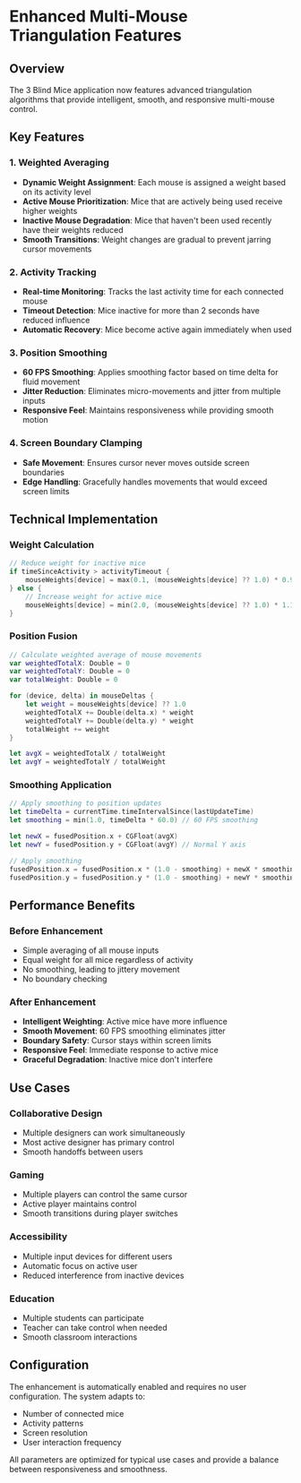 # Enhanced Multi-Mouse Triangulation Features

## Overview
The 3 Blind Mice application now features advanced triangulation algorithms that provide intelligent, smooth, and responsive multi-mouse control.

## Key Features

### 1. Weighted Averaging
- **Dynamic Weight Assignment**: Each mouse is assigned a weight based on its activity level
- **Active Mouse Prioritization**: Mice that are actively being used receive higher weights
- **Inactive Mouse Degradation**: Mice that haven't been used recently have their weights reduced
- **Smooth Transitions**: Weight changes are gradual to prevent jarring cursor movements

### 2. Activity Tracking
- **Real-time Monitoring**: Tracks the last activity time for each connected mouse
- **Timeout Detection**: Mice inactive for more than 2 seconds have reduced influence
- **Automatic Recovery**: Mice become active again immediately when used

### 3. Position Smoothing
- **60 FPS Smoothing**: Applies smoothing factor based on time delta for fluid movement
- **Jitter Reduction**: Eliminates micro-movements and jitter from multiple inputs
- **Responsive Feel**: Maintains responsiveness while providing smooth motion

### 4. Screen Boundary Clamping
- **Safe Movement**: Ensures cursor never moves outside screen boundaries
- **Edge Handling**: Gracefully handles movements that would exceed screen limits

## Technical Implementation

### Weight Calculation
```swift
// Reduce weight for inactive mice
if timeSinceActivity > activityTimeout {
    mouseWeights[device] = max(0.1, (mouseWeights[device] ?? 1.0) * 0.9)
} else {
    // Increase weight for active mice
    mouseWeights[device] = min(2.0, (mouseWeights[device] ?? 1.0) * 1.1)
}
```

### Position Fusion
```swift
// Calculate weighted average of mouse movements
var weightedTotalX: Double = 0
var weightedTotalY: Double = 0
var totalWeight: Double = 0

for (device, delta) in mouseDeltas {
    let weight = mouseWeights[device] ?? 1.0
    weightedTotalX += Double(delta.x) * weight
    weightedTotalY += Double(delta.y) * weight
    totalWeight += weight
}

let avgX = weightedTotalX / totalWeight
let avgY = weightedTotalY / totalWeight
```

### Smoothing Application
```swift
// Apply smoothing to position updates
let timeDelta = currentTime.timeIntervalSince(lastUpdateTime)
let smoothing = min(1.0, timeDelta * 60.0) // 60 FPS smoothing

let newX = fusedPosition.x + CGFloat(avgX)
let newY = fusedPosition.y + CGFloat(avgY) // Normal Y axis

// Apply smoothing
fusedPosition.x = fusedPosition.x * (1.0 - smoothing) + newX * smoothing
fusedPosition.y = fusedPosition.y * (1.0 - smoothing) + newY * smoothing
```

## Performance Benefits

### Before Enhancement
- Simple averaging of all mouse inputs
- Equal weight for all mice regardless of activity
- No smoothing, leading to jittery movement
- No boundary checking

### After Enhancement
- **Intelligent Weighting**: Active mice have more influence
- **Smooth Movement**: 60 FPS smoothing eliminates jitter
- **Boundary Safety**: Cursor stays within screen limits
- **Responsive Feel**: Immediate response to active mice
- **Graceful Degradation**: Inactive mice don't interfere

## Use Cases

### Collaborative Design
- Multiple designers can work simultaneously
- Most active designer has primary control
- Smooth handoffs between users

### Gaming
- Multiple players can control the same cursor
- Active player maintains control
- Smooth transitions during player switches

### Accessibility
- Multiple input devices for different users
- Automatic focus on active user
- Reduced interference from inactive devices

### Education
- Multiple students can participate
- Teacher can take control when needed
- Smooth classroom interactions

## Configuration

The enhancement is automatically enabled and requires no user configuration. The system adapts to:
- Number of connected mice
- Activity patterns
- Screen resolution
- User interaction frequency

All parameters are optimized for typical use cases and provide a balance between responsiveness and smoothness.
